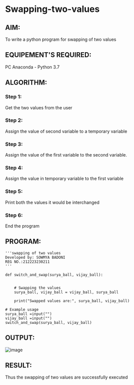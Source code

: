 # Swapping-two-values
## AIM:
To write a python program for swapping of two values
## EQUIPEMENT'S REQUIRED: 
PC
Anaconda - Python 3.7
## ALGORITHM: 
### Step 1:
Get the two values from the user
### Step 2: 
Assign the value of second variable to a temporary variable 
### Step 3: 
Assign the value of the first variable to the second variable.
### Step 4:  
Assign the value in temporary variable to the first variable
### Step 5: 
Print both the values it would be interchanged
### Step 6: 
End the program
## PROGRAM:
```
'''swapping of two values 
Developed by: SOWMYA BADONI
REG NO.:212223230211
'''

def switch_and_swap(surya_ball, vijay_ball):
    
    
    # Swapping the values
    surya_ball, vijay_ball = vijay_ball, surya_ball
    
    print("Swapped values are:", surya_ball, vijay_ball)

# Example usage
surya_ball =input("")
vijay_ball =input("")
switch_and_swap(surya_ball, vijay_ball)
```
## OUTPUT:
![image](https://github.com/sowmya-badoni/Swapping-two-values/assets/152136324/94e2c571-e673-46bc-b905-2362c96287cf)



## RESULT:
Thus the swapping of two values are successfully executed



